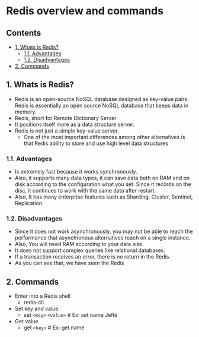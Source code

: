 # Redis overview and commands <!-- omit in toc -->

## Contents <!-- omit in toc -->

- [1. Whats is Redis?](#1-whats-is-redis)
  - [1.1. Advantages](#11-advantages)
  - [1.2. Disadvantages](#12-disadvantages)
- [2. Commands](#2-commands)

## 1. Whats is Redis?

- Redis is an open-source NoSQL database designed as key-value pairs. Redis is essentially an open source NoSQL database that keeps data in memory.
- Redis, short for Remote Dictionary Server
- It positions itself more as a data structure server.
- Redis is not just a simple key-value server.
  - One of the most important differences among other alternatives is that Redis ability to store and use high level data structures

### 1.1. Advantages

- Is extremely fast because it works synchronously.
- Also, it supports many data types, it can save data both on RAM and on disk according to the configuration what you set. Since it records on the disc, it continues to work with the same data after restart.
- Also, It has many enterprise features such as Sharding, Cluster, Sentinel, Replication.

### 1.2. Disadvantages

- Since it does not work asynchronously, you may not be able to reach the performance that asynchronous alternatives reach on a single instance.
- Also, You will need RAM according to your data size.
- It does not support complex queries like relational databases.
- If a transaction receives an error, there is no return in the Redis.
- As you can see that, we have seen the Redis

## 2. Commands

- Enter into a Redis shell
  - redis-cli
- Set key and value
  - set `<key>` `<value>` # Ex: set name Jefté
- Get value
  - get `<key>` # Ex: get name